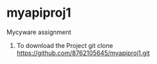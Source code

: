 # myapiproj1
Mycyware assignment
1. To download the Project
git clone https://github.com/8762105645/myapiproj1.git
